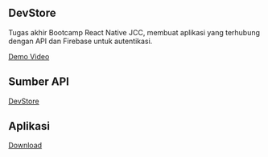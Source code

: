 ## DevStore
Tugas akhir Bootcamp React Native JCC, membuat aplikasi yang terhubung dengan API dan Firebase untuk autentikasi.

[Demo Video](https://youtu.be/1_MXBJEyuhQ)

## Sumber API
[DevStore](https://herdaynote.github.io/DevStoreAPI/)

## Aplikasi
[Download](https://drive.google.com/file/d/1n7jFFahAgW2oCnOHyMdokDsVmu9piDel/view?usp=sharing)
